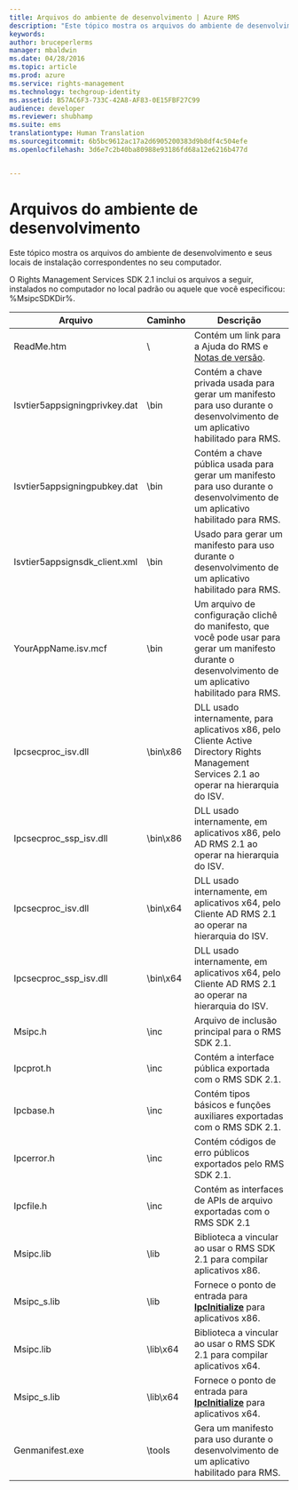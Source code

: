 ```yaml
---
title: Arquivos do ambiente de desenvolvimento | Azure RMS
description: "Este tópico mostra os arquivos do ambiente de desenvolvimento e seus locais de instalação correspondentes no seu computador."
keywords: 
author: bruceperlerms
manager: mbaldwin
ms.date: 04/28/2016
ms.topic: article
ms.prod: azure
ms.service: rights-management
ms.technology: techgroup-identity
ms.assetid: B57AC6F3-733C-42A8-AF83-0E15FBF27C99
audience: developer
ms.reviewer: shubhamp
ms.suite: ems
translationtype: Human Translation
ms.sourcegitcommit: 6b5bc9612ac17a2d6905200383d9b8df4c504efe
ms.openlocfilehash: 3d6e7c2b40ba80988e93186fd68a12e6216b477d


---
```


# Arquivos do ambiente de desenvolvimento

Este tópico mostra os arquivos do ambiente de desenvolvimento e seus locais de instalação correspondentes no seu computador.

O Rights Management Services SDK 2.1 inclui os arquivos a seguir, instalados no computador no local padrão ou aquele que você especificou: %MsipcSDKDir%.

|Arquivo|Caminho|Descrição|
|----|----|-----------|
|ReadMe.htm| \ | Contém um link para a Ajuda do RMS e [Notas de versão](release-notes-rtm.md).|
|Isvtier5appsigningprivkey.dat|\bin|Contém a chave privada usada para gerar um manifesto para uso durante o desenvolvimento de um aplicativo habilitado para RMS.|
|Isvtier5appsigningpubkey.dat|\bin|Contém a chave pública usada para gerar um manifesto para uso durante o desenvolvimento de um aplicativo habilitado para RMS.|
|Isvtier5appsignsdk_client.xml|\bin|Usado para gerar um manifesto para uso durante o desenvolvimento de um aplicativo habilitado para RMS.|
|YourAppName.isv.mcf|\bin|Um arquivo de configuração clichê do manifesto, que você pode usar para gerar um manifesto durante o desenvolvimento de um aplicativo habilitado para RMS.|
|Ipcsecproc_isv.dll|\bin\x86|DLL usado internamente, para aplicativos x86, pelo Cliente Active Directory Rights Management Services 2.1 ao operar na hierarquia do ISV.|
|Ipcsecproc_ssp_isv.dll|\bin\x86|DLL usado internamente, em aplicativos x86, pelo AD RMS 2.1 ao operar na hierarquia do ISV.|
|Ipcsecproc_isv.dll|\bin\x64|DLL usado internamente, em aplicativos x64, pelo Cliente AD RMS 2.1 ao operar na hierarquia do ISV.|
|Ipcsecproc_ssp_isv.dll|\bin\x64|DLL usado internamente, em aplicativos x64, pelo Cliente AD RMS 2.1 ao operar na hierarquia do ISV.|
|Msipc.h|\inc|Arquivo de inclusão principal para o RMS SDK 2.1.|
|Ipcprot.h|\inc|Contém a interface pública exportada com o RMS SDK 2.1.|
|Ipcbase.h|\inc|Contém tipos básicos e funções auxiliares exportadas com o RMS SDK 2.1.|
|Ipcerror.h|\inc|Contém códigos de erro públicos exportados pelo RMS SDK 2.1.|
|Ipcfile.h|\inc|Contém as interfaces de APIs de arquivo exportadas com o RMS SDK 2.1|
|Msipc.lib|\lib|Biblioteca a vincular ao usar o RMS SDK 2.1 para compilar aplicativos x86.|
|Msipc_s.lib|\lib|Fornece o ponto de entrada para [<strong>IpcInitialize</strong>](/rights-management/sdk/2.1/api/win/functions#msipc_ipcinitialize) para aplicativos x86.|
|Msipc.lib|\lib\x64|Biblioteca a vincular ao usar o RMS SDK 2.1 para compilar aplicativos x64.|
|Msipc_s.lib|\lib\x64|Fornece o ponto de entrada para [<strong>IpcInitialize</strong>](/rights-management/sdk/2.1/api/win/functions#msipc_ipcinitialize) para aplicativos x64.|
|Genmanifest.exe|\tools|Gera um manifesto para uso durante o desenvolvimento de um aplicativo habilitado para RMS.|
 

 

 



<!--HONumber=Jun16_HO4-->


